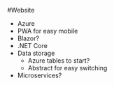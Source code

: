 #Website
- Azure
- PWA for easy mobile
- Blazor?
- .NET Core
- Data storage
  - Azure tables to start?
  - Abstract for easy switching
- Microservices?